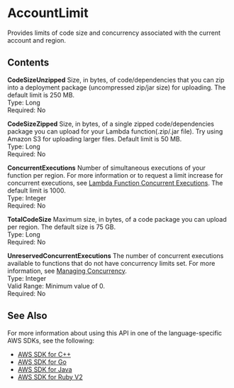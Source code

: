 # AccountLimit<a name="API_AccountLimit"></a>

Provides limits of code size and concurrency associated with the current account and region\.

## Contents<a name="API_AccountLimit_Contents"></a>

 **CodeSizeUnzipped**   <a name="SSS-Type-AccountLimit-CodeSizeUnzipped"></a>
Size, in bytes, of code/dependencies that you can zip into a deployment package \(uncompressed zip/jar size\) for uploading\. The default limit is 250 MB\.  
Type: Long  
Required: No

 **CodeSizeZipped**   <a name="SSS-Type-AccountLimit-CodeSizeZipped"></a>
Size, in bytes, of a single zipped code/dependencies package you can upload for your Lambda function\(\.zip/\.jar file\)\. Try using Amazon S3 for uploading larger files\. Default limit is 50 MB\.  
Type: Long  
Required: No

 **ConcurrentExecutions**   <a name="SSS-Type-AccountLimit-ConcurrentExecutions"></a>
Number of simultaneous executions of your function per region\. For more information or to request a limit increase for concurrent executions, see [Lambda Function Concurrent Executions](http://docs.aws.amazon.com/lambda/latest/dg/concurrent-executions.html)\. The default limit is 1000\.  
Type: Integer  
Required: No

 **TotalCodeSize**   <a name="SSS-Type-AccountLimit-TotalCodeSize"></a>
Maximum size, in bytes, of a code package you can upload per region\. The default size is 75 GB\.   
Type: Long  
Required: No

 **UnreservedConcurrentExecutions**   <a name="SSS-Type-AccountLimit-UnreservedConcurrentExecutions"></a>
The number of concurrent executions available to functions that do not have concurrency limits set\. For more information, see [Managing Concurrency](concurrent-executions.md)\.  
Type: Integer  
Valid Range: Minimum value of 0\.  
Required: No

## See Also<a name="API_AccountLimit_SeeAlso"></a>

For more information about using this API in one of the language\-specific AWS SDKs, see the following:
+  [AWS SDK for C\+\+](http://docs.aws.amazon.com/goto/SdkForCpp/lambda-2015-03-31/AccountLimit) 
+  [AWS SDK for Go](http://docs.aws.amazon.com/goto/SdkForGoV1/lambda-2015-03-31/AccountLimit) 
+  [AWS SDK for Java](http://docs.aws.amazon.com/goto/SdkForJava/lambda-2015-03-31/AccountLimit) 
+  [AWS SDK for Ruby V2](http://docs.aws.amazon.com/goto/SdkForRubyV2/lambda-2015-03-31/AccountLimit) 